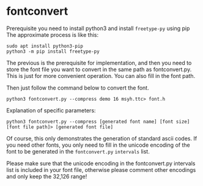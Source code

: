 # fontconvert

Prerequisite you need to install python3 and install `freetype-py` using pip
The approximate process is like this:

```
sudo apt install python3-pip
python3 -m pip install freetype-py
```

The previous is the prerequisite for implementation, and then you need to store
the font file you want to convert in the same path as fontconvert.py. This is
just for more convenient operation. You can also fill in the font path.

Then just follow the command below to convert the font.

```
python3 fontconvert.py --compress demo 16 msyh.ttc> font.h
```

Explanation of specific parameters:

```
python3 fontconvert.py --compress [generated font name] [font size] [font file path]> [generated font file]
```

Of course, this only demonstrates the generation of standard ascii codes. If you
need other fonts, you only need to fill in the unicode encoding of the font to
be generated in the `fontconvert.py`  `intervals` list.

Please make sure that the unicode encoding in the fontconvert.py intervals list
is included in your font file, otherwise please comment other encodings and only
keep the 32,126 range!